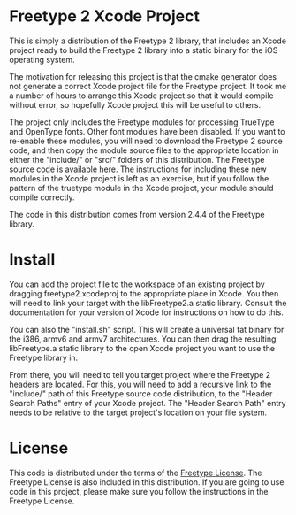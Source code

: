 # Freetype 2 Xcode Project

This is simply a distribution of the Freetype 2 library, that includes an Xcode project ready to build the Freetype 2 library into a static binary for the iOS operating system.

The motivation for releasing this project is that the cmake generator does not generate a correct Xcode project file for the Freetype project.  It took me a number of hours to arrange this Xcode project so that it would compile without error, so hopefully Xcode project this will be useful to others.

The project only includes the Freetype modules for processing TrueType and OpenType fonts.  Other font modules have been disabled.  If you want to re-enable these modules, you will need to download the Freetype 2 source code, and then copy the module source files to the appropriate location in either the "include/" or "src/" folders of this distribution.  The Freetype source code is [available here](http://download.savannah.gnu.org/releases/freetype/).  The instructions for including these new modules in the Xcode project is left as an exercise, but if you follow the pattern of the truetype module in the Xcode project, your module should compile correctly.

The code in this distribution comes from version 2.4.4 of the Freetype library.


# Install

You can add the project file to the workspace of an existing project by dragging freetype2.xcodeproj to the appropriate place in Xcode.  You then will need to link your target with the libFreetype2.a static library.  Consult the documentation for your version of Xcode for instructions on how to do this.

You can also the "install.sh" script.  This will create a universal fat binary for the i386, armv6 and armv7 architectures.  You can then drag the resulting libFreetype.a static library to the open Xcode project you want to use the Freetype library in.

From there, you will need to tell you target project where the Freetype 2 headers are located.  For this, you will need to add a recursive link to the "include/" path of this Freetype source code distribution, to the "Header Search Paths" entry of your Xcode project.  The "Header Search Path" entry needs to be relative to the target project's location on your file system.


# License

This code is distributed under the terms of the [Freetype License](http://www.freetype.org/FTL.TXT).  The Freetype License is also included in this distribution.  If you are going to use code in this project, please make sure you follow the instructions in the Freetype License.